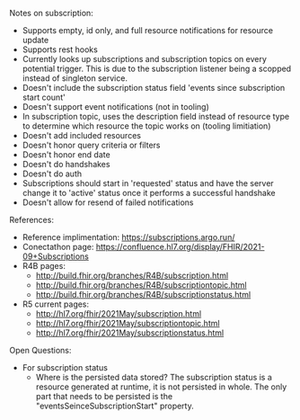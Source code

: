 ﻿Notes on subscription:
- Supports empty, id only, and full resource notifications for resource update
- Supports rest hooks
- Currently looks up subscriptions and subscription topics on every potential trigger. This is due to the subscription listener being a scopped instead of singleton service.
- Doesn't include the subscription status field 'events since subscription start count'
- Doesn't support event notifications (not in tooling)
- In subscription topic, uses the description field instead of resource type to determine which resource the topic works on (tooling limitiation)
- Doesn't add included resources
- Doesn't honor query criteria or filters
- Doesn't honor end date
- Doesn't do handshakes
- Doesn't do auth
- Subscriptions should start in 'requested' status and have the server change it to 'active' status once it performs a successful handshake
- Doesn't allow for resend of failed notifications
	
References:
- Reference implimentation: https://subscriptions.argo.run/
- Conectathon page: https://confluence.hl7.org/display/FHIR/2021-09+Subscriptions
- R4B pages:
	- http://build.fhir.org/branches/R4B/subscription.html
	- http://build.fhir.org/branches/R4B/subscriptiontopic.html
	- http://build.fhir.org/branches/R4B/subscriptionstatus.html
- R5 current pages:
	- http://hl7.org/fhir/2021May/subscription.html
	- http://hl7.org/fhir/2021May/subscriptiontopic.html
	- http://hl7.org/fhir/2021May/subscriptionstatus.html


Open Questions:
- For subscription status
    - Where is the persisted data stored? The subscription status is a resource generated at runtime, it is not persisted in whole. The only part that needs to be persisted is the "eventsSeinceSubscriptionStart" property.
